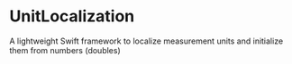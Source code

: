 # UnitLocalization
A lightweight Swift framework to localize measurement units and initialize them from numbers (doubles)
